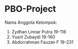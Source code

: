 # PBO-Project
Nama Anggota Kelompok:
1. Zydhan Linnar Putra  19-118
2. Yusril Zubaydi       19-160
3. Abdurrahman Fauzan F 19-231
